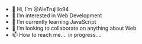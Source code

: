 - 👋 Hi, I’m @AleTrujillo94
- 👀 I’m interested in Web Development
- 🌱 I’m currently learning JavaScript
- 💞️ I’m looking to collaborate on anything about Web
- 📫 How to reach me.... in progress....

<!---
AleTrujillo94/AleTrujillo94 is a ✨ special ✨ repository because its `README.md` (this file) appears on your GitHub profile.
You can click the Preview link to take a look at your changes.
--->
